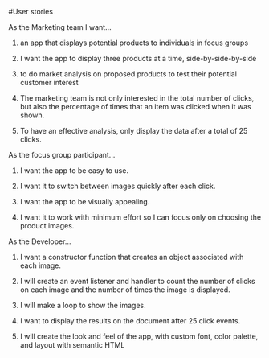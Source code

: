 #User stories  

As the Marketing team I want...  

1) an app that displays potential products to individuals in focus groups  

2) I want the app to display three products at a time, side-by-side-by-side  

3) to do market analysis on proposed products to test their potential customer interest  

4) The marketing team is not only interested in the total number of clicks, but also the percentage of times that an item was clicked when it was shown.   

5) To have an effective analysis, only display the data after a total of 25 clicks.

As the focus group participant...

1) I want the app to be easy to use.

2) I want it to switch between images quickly after each click.

3) I want the app to be visually appealing.  

4) I want it to work with minimum effort so I can focus only on choosing the product images.  

As the Developer...

1) I want a constructor function that creates an object associated with each image.  

2) I will create an event listener and handler to count the number of clicks on each image and the number of times the image is displayed.

3) I will make a loop to show the images.

4) I want to display the results on the document after 25 click events.  

5) I will create the look and feel of the app, with custom font, color palette, and layout with semantic HTML
